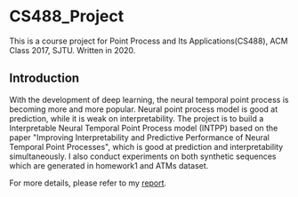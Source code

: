 # CS488_Project
This is a course project for Point Process and Its Applications(CS488), ACM Class 2017, SJTU. Written in 2020.

## Introduction
With the development of deep learning, the neural temporal point process is becoming more and more popular. Neural point process model is good at prediction, while it is weak on interpretability. The project is to build a Interpretable Neural Temporal Point Process model (INTPP) based on the paper "Improving Interpretability and Predictive Performance of Neural Temporal Point Processes", which is good at prediction and interpretability simultaneously.
I also conduct experiments on both synthetic sequences which are generated in homework1 and ATMs dataset.

For more details, please refer to my [report](docs/Report.pdf).
